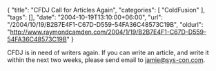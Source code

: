 {
	"title": "CFDJ Call for Articles Again",
	"categories": [
		"ColdFusion"
	],
	"tags": [],
	"date": "2004-10-19T13:10:00+06:00",
	"url": "/2004/10/19/B2B7E4F1-C67D-D559-54FA36C48573C19B",
	"oldurl": "http://www.raymondcamden.com/2004/1/19/B2B7E4F1-C67D-D559-54FA36C48573C19B"
}

CFDJ is in need of writers again. If you can write an article, and write it within the next two weeks, please send email to jamie@sys-con.com.